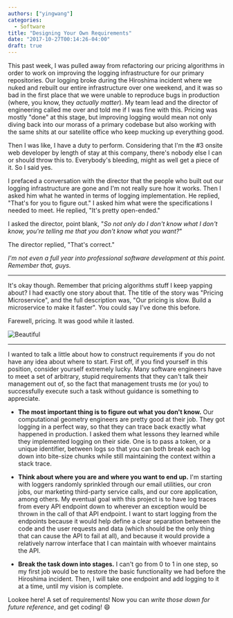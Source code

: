 ```yaml
---
authors: ["yingwang"]
categories:
  - Software
title: "Designing Your Own Requirements"
date: "2017-10-27T00:14:26-04:00"
draft: true
---
```


This past week, I was pulled away from refactoring our pricing algorithms in order to work on improving the logging infrastructure for our primary repositories. Our logging broke during the Hiroshima incident where we nuked and rebuilt our entire infrastructure over one weekend, and it was so bad in the first place that we were unable to reproduce bugs in production (where, you know, they *actually matter*). My team lead and the director of engineering called me over and told me if I was fine with this. Pricing was mostly "done" at this stage, but improving logging would mean not only diving back into our morass of a primary codebase but also working with the same shits at our satellite office who keep mucking up everything good.

Then I was like, I have a duty to perform. Considering that I'm the \#3 onsite web developer by length of stay at this company, there's nobody else I can or should throw this to. Everybody's bleeding, might as well get a piece of it. So I said yes.

I prefaced a conversation with the director that the people who built out our logging infrastructure are gone and I'm not really sure how it works. Then I asked him what he wanted in terms of logging implementation. He replied, "That's for you to figure out." I asked him what were the specifications I needed to meet. He replied, "It's pretty open-ended."

I asked the director, point blank, "*So not only do I don't know what I don't know, you're telling me that you don't know what you want?*"

The director replied, "That's correct."

*I'm not even a full year into professional software development at this point. Remember that, guys.*

___

It's okay though. Remember that pricing algorithms stuff I keep yapping about? I had exactly one story about that. The title of the story was "Pricing Microservice", and the full description was, "Our pricing is slow. Build a microservice to make it faster". You could say I've done this before.

Farewell, pricing. It was good while it lasted.

![Beautiful](/img/posts/2017/10/27/designing_your_own_requirements_1.gif)

___

I wanted to talk a little about how to construct requirements if you do not have any idea about where to start. First off, if you find yourself in this position, consider yourself extremely lucky. Many software engineers have to meet a set of arbitrary, stupid requirements that they can't talk their management out of, so the fact that management trusts me (or you) to successfully execute such a task without guidance is something to appreciate.

- **The most important thing is to figure out what you don't know.** Our computational geometry engineers are pretty good at their job. They got logging in a perfect way, so that they can trace back exactly what happened in production. I asked them what lessons they learned while they implemented logging on their side. One is to pass a token, or a unique identifier, between logs so that you can both break each log down into bite-size chunks while still maintaining the context within a stack trace.

- **Think about where you are and where you want to end up.** I'm starting with loggers randomly sprinkled through our email utilities, our cron jobs, our marketing third-party service calls, and our core application, among others. My eventual goal with this project is to have log traces from every API endpoint down to wherever an exception would be thrown in the call of that API endpoint. I want to start logging from the endpoints because it would help define a clear separation between the code and the user requests and data (which should be the only thing that can cause the API to fail at all), and because it would provide a relatively narrow interface that I can maintain with whoever maintains the API.

- **Break the task down into stages.** I can't go from 0 to 1 in one step, so my first job would be to restore the basic functionality we had before the Hiroshima incident. Then, I will take one endpoint and add logging to it at a time, until my vision is complete.

Lookee here! A set of requirements! Now you can *write those down for future reference*, and get coding! :smile:
